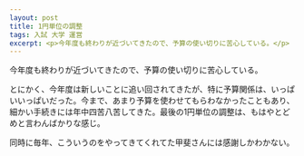 ```yaml
---
layout: post
title: 1円単位の調整
tags: 入試 大学 運営
excerpt: <p>今年度も終わりが近づいてきたので、予算の使い切りに苦心している。</p>
---
```


今年度も終わりが近づいてきたので、予算の使い切りに苦心している。

とにかく、今年度は新しいことに追い回されてきたが、特に予算関係は、いっぱいいっぱいだった。今まで、あまり予算を使わせてもらわなかったこともあり、細かい手続きには年中四苦八苦してきた。最後の1円単位の調整は、もはやとどめと言わんばかりな感じ。

同時に毎年、こういうのをやってきてくれてた甲斐さんには感謝しかわかない。
